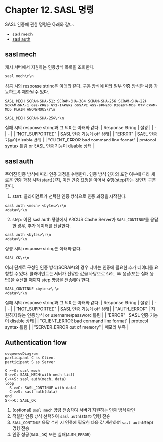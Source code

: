 # Chapter 12. SASL 명령

SASL 인증에 관한 명령은 아래와 같다.

- [sasl mech](#sasl-mech)
- [sasl auth](#sasl-auth)

## sasl mech

캐시 서버에서 지원하는 인증방식 목록을 조회한다.

```
sasl mech\r\n
```

성공 시의 response string은 아래와 같다. 구동 방식에 따라 일부 인증 방식만 사용 가능하도록 제한될 수 있다.

```
SASL_MECH SCRAM-SHA-512 SCRAM-SHA-384 SCRAM-SHA-256 SCRAM-SHA-224 SCRAM-SHA-1 GS2-KRB5 GS2-IAKERB GSSAPI GSS-SPNEGO DIGEST-MD5 OTP CRAM-MD5 PLAIN ANONYMOUS\r\n
```
```
SASL_MECH SCRAM-SHA-256\r\n
```

실패 시의 response string과 그 의미는 아래와 같다.
| Response String | 설명 |
| - | - |
| "NOT_SUPPORTED" | SASL 인증 기능이 off 상태 |
| "ERROR" | SASL 인증 기능이 disable 상태 |
| "CLIENT_ERROR bad command line format" | protocol syntax 틀림 or SASL 인증 기능이 disable 상태 |

## sasl auth

주어진 인증 방식에 따라 인증 과정을 수행한다. 인증 방식 인자의 포함 여부에 따라 새로운 인증 과정 시작(start)인지, 이전 인증 요청을 이어서 수행(step)하는 것인지 구분한다.

1. start: 클라이언트가 선택한 인증 방식으로 인증 과정을 시작한다.

```
sasl auth <mech> <bytes>\r\n
<data>\r\n
```

2. step: 이전 sasl auth 명령에서 ARCUS Cache Server가 `SASL_CONTINUE`를 응답한 경우, 추가 데이터를 전달한다.

```
sasl auth <bytes>\r\n
<data>\r\n
```

성공 시의 response string은 아래와 같다.
```
SASL_OK\r\n
```
여러 단계로 구성된 인증 방식(SCRAM)의 경우 서버는 인증에 필요한 추가 데이터를 요청할 수 있다. 클라이언트는 서버가 전달한 값을 바탕으로 `SASL_OK` 응답(또는 실패 응답)을 수신할 때까지 step 명령을 전송해야 한다.
```
SASL_CONTINUE <bytes>\r\n
<data>\r\n
```

실패 시의 response string과 그 의미는 아래와 같다.
| Response String | 설명 |
| - | - |
| "NOT_SUPPORTED" | SASL 인증 기능이 off 상태 |
| "AUTH_ERROR" | 지원하지 않는 인증 방식 or username/password 틀림 |
| "ERROR" | SASL 인증 기능이 disable 상태 |
| "CLIENT_ERROR bad command line format" | protocol syntax 틀림 |
| "SERVER_ERROR out of memory" | 메모리 부족 |

## Authentication flow

```mermaid
sequenceDiagram
participant C as Client
participant S as Server

C->>S: sasl mech
S->>C: SASL_MECH(with mech list)
C->>S: sasl auth(mech, data)
loop
  S->>C: SASL_CONTINUE(with data)
  C->>S: sasl auth(data)
end
S->>C: SASL_OK
```

1. (optional) `sasl mech` 명령 전송하여 서버가 지원하는 인증 방식 확인
2. 적절한 인증 방식 선택하여 `sasl auth`(start) 명령 전송
3. `SASL_CONTINUE` 응답 수신 시 인증에 필요한 다음 값 계산하여 `sasl auth`(step) 명령 전송
4. 인증 성공(`SASL_OK`) 또는 실패(`AUTH_ERROR`)
